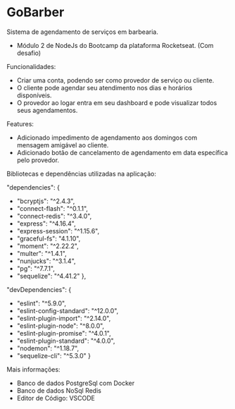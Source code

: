 # GoBarber

Sistema de agendamento de serviços em barbearia.

- Módulo 2 de NodeJs do Bootcamp da plataforma Rocketseat.
  (Com desafio)

Funcionalidades:

- Criar uma conta, podendo ser como provedor de serviço ou cliente.
- O cliente pode agendar seu atendimento nos dias e horários disponíveis.
- O provedor ao logar entra em seu dashboard e pode visualizar todos seus agendamentos.

Features:

- Adicionado impedimento de agendamento aos domingos com mensagem amigável ao cliente.
- Adicionado botão de cancelamento de agendamento em data específica pelo provedor.

Bibliotecas e dependências utilizadas na aplicação:

"dependencies": {

- "bcryptjs": "^2.4.3",
- "connect-flash": "^0.1.1",
- "connect-redis": "^3.4.0",
- "express": "^4.16.4",
- "express-session": "^1.15.6",
- "graceful-fs": "4.1.10",
- "moment": "^2.22.2",
- "multer": "^1.4.1",
- "nunjucks": "^3.1.4",
- "pg": "^7.7.1",
- "sequelize": "^4.41.2"
  },

"devDependencies": {

- "eslint": "^5.9.0",
- "eslint-config-standard": "^12.0.0",
- "eslint-plugin-import": "^2.14.0",
- "eslint-plugin-node": "^8.0.0",
- "eslint-plugin-promise": "^4.0.1",
- "eslint-plugin-standard": "^4.0.0",
- "nodemon": "^1.18.7",
- "sequelize-cli": "^5.3.0"
  }

Mais informações:

- Banco de dados PostgreSql com Docker
- Banco de dados NoSql Redis
- Editor de Código: VSCODE
